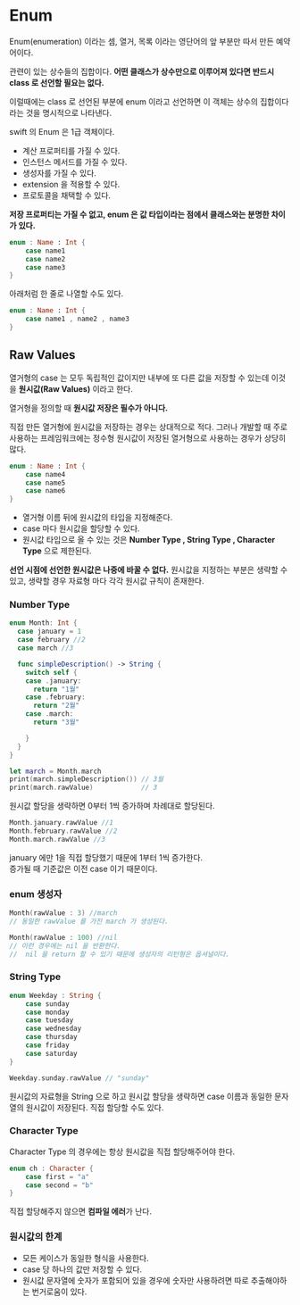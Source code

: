 # Enum
Enum(enumeration) 이라는 셈, 열거, 목록 이라는 영단어의 앞 부분만 따서 만든 예약어이다.

관련이 있는 상수들의 집합이다. <b>어떤 클래스가 상수만으로 이루어져 있다면 반드시 class 로 선언할 필요는 없다. </b>

이럴때에는 class 로 선언된 부분에 enum 이라고 선언하면 이 객체는 상수의 집합이다 라는 것을 명시적으로 나타낸다.

swift 의 Enum 은 1급 객체이다.  

- 계산 프로퍼티를 가질 수 있다.
- 인스턴스 메서드를 가질 수 있다.
- 생성자를 가질 수 있다.
- extension 을 적용할 수 있다.
- 프로토콜을 채택할 수 있다.

<b>저장 프로퍼티는 가질 수 없고, enum 은 값 타입이라는 점에서 클래스와는 분명한 차이가 있다.</b>

```swift
enum : Name : Int {
    case name1
    case name2
    case name3
}
```

아래처럼 한 줄로 나열할 수도 있다.

```swift
enum : Name : Int {
    case name1 , name2 , name3
}
```

## Raw Values
열거형의 case 는 모두 독립적인 값이지만 내부에 또 다른 값을 저장할 수 있는데 이것을 <b>원시값(Raw Values)</b> 이라고 한다.

열거형을 정의할 때 <b>원시값 저장은 필수가 아니다.</b>

직접 만든 열거형에 원시값을 저장하는 경우는 상대적으로 적다. 그러나 개발할 때 주로 사용하는 프레임워크에는 정수형 원시값이 저장된 열거형으로 사용하는 경우가 상당히 많다.

```swift
enum : Name : Int {
    case name4
    case name5
    case name6
}
```
- 열거형 이름 뒤에 원시값의 타입을 지정해준다. 
- case 마다 원시값을 할당할 수 있다.
- 원시값 타입으로 올 수 있는 것은 <b>Number Type , String Type , Character Type</b> 으로 제한된다.

<b>선언 시점에 선언한 원시값은 나중에 바꿀 수 없다.</b> 원시값을 지정하는 부분은 생략할 수 있고, 생략할 경우 자료형 마다 각각 원시값 규칙이 존재한다.

### Number Type

```swift
enum Month: Int {
  case january = 1
  case february //2
  case march //3

  func simpleDescription() -> String {
    switch self {
    case .january:
      return "1월"
    case .february:
      return "2월"
    case .march:
      return "3월"

    }
  }
}

let march = Month.march
print(march.simpleDescription()) // 3월
print(march.rawValue)            // 3
```

원시값 할당을 생략하면 0부터 1씩 증가하며 차례대로 할당된다.
```swift
Month.january.rawValue //1
Month.february.rawValue //2
Month.march.rawValue //3

```
january 에만 1을 직접 할당했기 때문에 1부터 1씩 증가한다.   
증가될 때 기준값은 이전 case 이기 때문이다.

### enum 생성자
```swift
Month(rawValue : 3) //march
// 동일한 rawValue 를 가진 march 가 생성된다.

Month(rawValue : 100) //nil
// 이런 경우에는 nil 을 반환한다.
//  nil 을 return 할 수 있기 때문에 생성자의 리턴형은 옵셔널이다.
```

### String Type

```swift
enum Weekday : String {
    case sunday
    case monday
    case tuesday
    case wednesday
    case thursday
    case friday
    case saturday
}

Weekday.sunday.rawValue // "sunday"
```

원시값의 자료형을 String 으로 하고 원시값 할당을 생략하면 case 이름과 동일한 문자열의 원시값이 저장된다. 직접 할당할 수도 있다. 

### Character Type

Character Type 의 경우에는 항상 원시값을 직접 할당해주어야 한다. 

```swift
enum ch : Character {
    case first = "a"
    case second = "b"
}
```

직접 할당해주지 않으면 <b>컴파일 에러</b>가 난다.


### 원시값의 한계
- 모든 케이스가 동일한 형식을 사용한다.
- case 당 하나의 값만 저장할 수 있다.
- 원시값 문자열에 숫자가 포함되어 있을 경우에 숫자만 사용하려면 따로 추출해야하는 번거로움이 있다.

